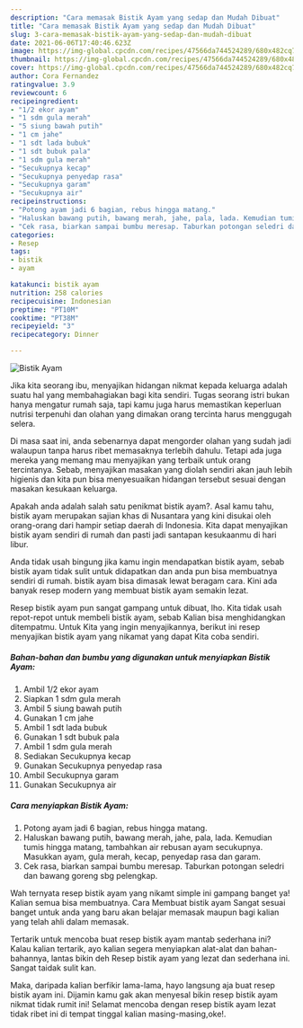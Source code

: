 ```yaml
---
description: "Cara memasak Bistik Ayam yang sedap dan Mudah Dibuat"
title: "Cara memasak Bistik Ayam yang sedap dan Mudah Dibuat"
slug: 3-cara-memasak-bistik-ayam-yang-sedap-dan-mudah-dibuat
date: 2021-06-06T17:40:46.623Z
image: https://img-global.cpcdn.com/recipes/47566da744524289/680x482cq70/bistik-ayam-foto-resep-utama.jpg
thumbnail: https://img-global.cpcdn.com/recipes/47566da744524289/680x482cq70/bistik-ayam-foto-resep-utama.jpg
cover: https://img-global.cpcdn.com/recipes/47566da744524289/680x482cq70/bistik-ayam-foto-resep-utama.jpg
author: Cora Fernandez
ratingvalue: 3.9
reviewcount: 6
recipeingredient:
- "1/2 ekor ayam"
- "1 sdm gula merah"
- "5 siung bawah putih"
- "1 cm jahe"
- "1 sdt lada bubuk"
- "1 sdt bubuk pala"
- "1 sdm gula merah"
- "Secukupnya kecap"
- "Secukupnya penyedap rasa"
- "Secukupnya garam"
- "Secukupnya air"
recipeinstructions:
- "Potong ayam jadi 6 bagian, rebus hingga matang."
- "Haluskan bawang putih, bawang merah, jahe, pala, lada. Kemudian tumis hingga matang, tambahkan air rebusan ayam secukupnya. Masukkan ayam, gula merah, kecap, penyedap rasa dan garam."
- "Cek rasa, biarkan sampai bumbu meresap. Taburkan potongan seledri dan bawang goreng sbg pelengkap."
categories:
- Resep
tags:
- bistik
- ayam

katakunci: bistik ayam 
nutrition: 258 calories
recipecuisine: Indonesian
preptime: "PT10M"
cooktime: "PT38M"
recipeyield: "3"
recipecategory: Dinner

---
```



![Bistik Ayam](https://img-global.cpcdn.com/recipes/47566da744524289/680x482cq70/bistik-ayam-foto-resep-utama.jpg)

Jika kita seorang ibu, menyajikan hidangan nikmat kepada keluarga adalah suatu hal yang membahagiakan bagi kita sendiri. Tugas seorang istri bukan hanya mengatur rumah saja, tapi kamu juga harus memastikan keperluan nutrisi terpenuhi dan olahan yang dimakan orang tercinta harus menggugah selera.

Di masa  saat ini, anda sebenarnya dapat mengorder olahan yang sudah jadi walaupun tanpa harus ribet memasaknya terlebih dahulu. Tetapi ada juga mereka yang memang mau menyajikan yang terbaik untuk orang tercintanya. Sebab, menyajikan masakan yang diolah sendiri akan jauh lebih higienis dan kita pun bisa menyesuaikan hidangan tersebut sesuai dengan masakan kesukaan keluarga. 



Apakah anda adalah salah satu penikmat bistik ayam?. Asal kamu tahu, bistik ayam merupakan sajian khas di Nusantara yang kini disukai oleh orang-orang dari hampir setiap daerah di Indonesia. Kita dapat menyajikan bistik ayam sendiri di rumah dan pasti jadi santapan kesukaanmu di hari libur.

Anda tidak usah bingung jika kamu ingin mendapatkan bistik ayam, sebab bistik ayam tidak sulit untuk didapatkan dan anda pun bisa membuatnya sendiri di rumah. bistik ayam bisa dimasak lewat beragam cara. Kini ada banyak resep modern yang membuat bistik ayam semakin lezat.

Resep bistik ayam pun sangat gampang untuk dibuat, lho. Kita tidak usah repot-repot untuk membeli bistik ayam, sebab Kalian bisa menghidangkan ditempatmu. Untuk Kita yang ingin menyajikannya, berikut ini resep menyajikan bistik ayam yang nikamat yang dapat Kita coba sendiri.

<!--inarticleads1-->

##### Bahan-bahan dan bumbu yang digunakan untuk menyiapkan Bistik Ayam:

1. Ambil 1/2 ekor ayam
1. Siapkan 1 sdm gula merah
1. Ambil 5 siung bawah putih
1. Gunakan 1 cm jahe
1. Ambil 1 sdt lada bubuk
1. Gunakan 1 sdt bubuk pala
1. Ambil 1 sdm gula merah
1. Sediakan Secukupnya kecap
1. Gunakan Secukupnya penyedap rasa
1. Ambil Secukupnya garam
1. Gunakan Secukupnya air




<!--inarticleads2-->

##### Cara menyiapkan Bistik Ayam:

1. Potong ayam jadi 6 bagian, rebus hingga matang.
1. Haluskan bawang putih, bawang merah, jahe, pala, lada. Kemudian tumis hingga matang, tambahkan air rebusan ayam secukupnya. Masukkan ayam, gula merah, kecap, penyedap rasa dan garam.
1. Cek rasa, biarkan sampai bumbu meresap. Taburkan potongan seledri dan bawang goreng sbg pelengkap.




Wah ternyata resep bistik ayam yang nikamt simple ini gampang banget ya! Kalian semua bisa membuatnya. Cara Membuat bistik ayam Sangat sesuai banget untuk anda yang baru akan belajar memasak maupun bagi kalian yang telah ahli dalam memasak.

Tertarik untuk mencoba buat resep bistik ayam mantab sederhana ini? Kalau kalian tertarik, ayo kalian segera menyiapkan alat-alat dan bahan-bahannya, lantas bikin deh Resep bistik ayam yang lezat dan sederhana ini. Sangat taidak sulit kan. 

Maka, daripada kalian berfikir lama-lama, hayo langsung aja buat resep bistik ayam ini. Dijamin kamu gak akan menyesal bikin resep bistik ayam nikmat tidak rumit ini! Selamat mencoba dengan resep bistik ayam lezat tidak ribet ini di tempat tinggal kalian masing-masing,oke!.

